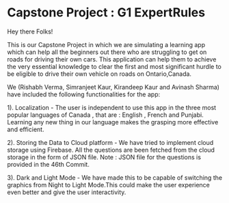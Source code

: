 # Capstone Project : G1 ExpertRules

Hey there Folks!

This is our Capstone Project in which we are simulating a learning app which can help all the beginners out there who are struggling to get on roads for driving their own cars. This application can help them to achieve the very essential knowledge to clear the first and most significant hurdle to be eligible to drive their own vehicle on roads on Ontario,Canada. 


We (Rishabh Verma, Simranjeet Kaur, Kirandeep Kaur and Avinash Sharma) have included the following functionalities for the app:

1). Localization - The user is independent to use this app in the three most popular languages of Canada , that are : English , French and Punjabi. Learning any new thing in our language makes the grasping more effective and efficient.

2). Storing the Data to Cloud platform - We have tried to implement cloud storage using Firebase. All the questions are been fetched from the cloud storage in the form of JSON file. 
Note : JSON file for the questions is provided in the 46th Commit.

3). Dark and Light Mode - We have made this to be capable of switching the graphics from Night to Light Mode.This could make the user experience even better and give the user interactivity.

